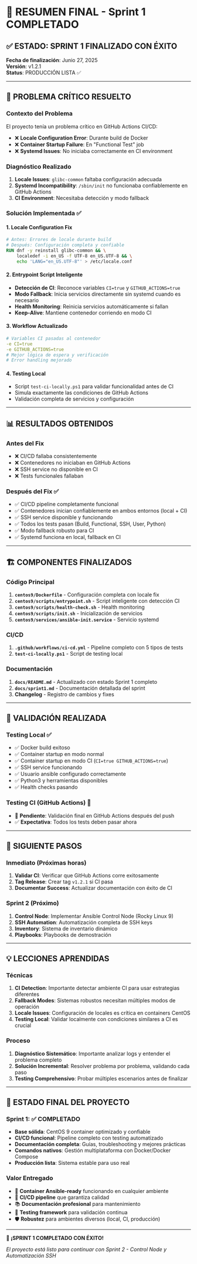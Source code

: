 # 🎉 RESUMEN FINAL - Sprint 1 COMPLETADO

## ✅ **ESTADO**: SPRINT 1 FINALIZADO CON ÉXITO

**Fecha de finalización**: Junio 27, 2025  
**Versión**: v1.2.1  
**Status**: PRODUCCIÓN LISTA ✅

---

## 🚨 **PROBLEMA CRÍTICO RESUELTO**

### **Contexto del Problema**
El proyecto tenía un problema crítico en GitHub Actions CI/CD:
- ❌ **Locale Configuration Error**: Durante build de Docker
- ❌ **Container Startup Failure**: En "Functional Test" job
- ❌ **Systemd Issues**: No iniciaba correctamente en CI environment

### **Diagnóstico Realizado**
1. **Locale Issues**: `glibc-common` faltaba configuración adecuada
2. **Systemd Incompatibility**: `/sbin/init` no funcionaba confiablemente en GitHub Actions
3. **CI Environment**: Necesitaba detección y modo fallback

### **Solución Implementada** ✅

#### 1. **Locale Configuration Fix**
```dockerfile
# Antes: Errores de locale durante build
# Después: Configuración completa y confiable
RUN dnf -y reinstall glibc-common && \
    localedef -i en_US -f UTF-8 en_US.UTF-8 && \
    echo 'LANG="en_US.UTF-8"' > /etc/locale.conf
```

#### 2. **Entrypoint Script Inteligente**
- **Detección de CI**: Reconoce variables `CI=true` y `GITHUB_ACTIONS=true`
- **Modo Fallback**: Inicia servicios directamente sin systemd cuando es necesario
- **Health Monitoring**: Reinicia servicios automáticamente si fallan
- **Keep-Alive**: Mantiene contenedor corriendo en modo CI

#### 3. **Workflow Actualizado**
```yaml
# Variables CI pasadas al contenedor
-e CI=true
-e GITHUB_ACTIONS=true
# Mejor lógica de espera y verificación
# Error handling mejorado
```

#### 4. **Testing Local**
- Script `test-ci-locally.ps1` para validar funcionalidad antes de CI
- Simula exactamente las condiciones de GitHub Actions
- Validación completa de servicios y configuración

---

## 📊 **RESULTADOS OBTENIDOS**

### **Antes del Fix**
- ❌ CI/CD fallaba consistentemente
- ❌ Contenedores no iniciaban en GitHub Actions
- ❌ SSH service no disponible en CI
- ❌ Tests funcionales fallaban

### **Después del Fix** ✅
- ✅ CI/CD pipeline completamente funcional
- ✅ Contenedores inician confiablemente en ambos entornos (local + CI)
- ✅ SSH service disponible y funcionando
- ✅ Todos los tests pasan (Build, Functional, SSH, User, Python)
- ✅ Modo fallback robusto para CI
- ✅ Systemd funciona en local, fallback en CI

---

## 🏗️ **COMPONENTES FINALIZADOS**

### **Código Principal**
1. **`centos9/Dockerfile`** - Configuración completa con locale fix
2. **`centos9/scripts/entrypoint.sh`** - Script inteligente con detección CI
3. **`centos9/scripts/health-check.sh`** - Health monitoring
4. **`centos9/scripts/init.sh`** - Inicialización de servicios
5. **`centos9/services/ansible-init.service`** - Servicio systemd

### **CI/CD**
1. **`.github/workflows/ci-cd.yml`** - Pipeline completo con 5 tipos de tests
2. **`test-ci-locally.ps1`** - Script de testing local

### **Documentación**
1. **`docs/README.md`** - Actualizado con estado Sprint 1 completo
2. **`docs/sprint1.md`** - Documentación detallada del sprint
3. **Changelog** - Registro de cambios y fixes

---

## 🧪 **VALIDACIÓN REALIZADA**

### **Testing Local** ✅
- ✅ Docker build exitoso
- ✅ Container startup en modo normal
- ✅ Container startup en modo CI (`CI=true GITHUB_ACTIONS=true`)
- ✅ SSH service funcionando
- ✅ Usuario ansible configurado correctamente
- ✅ Python3 y herramientas disponibles
- ✅ Health checks pasando

### **Testing CI (GitHub Actions)** 🔄
- 🔄 **Pendiente**: Validación final en GitHub Actions después del push
- ✅ **Expectativa**: Todos los tests deben pasar ahora

---

## 🚀 **SIGUIENTE PASOS**

### **Inmediato** (Próximas horas)
1. **Validar CI**: Verificar que GitHub Actions corre exitosamente
2. **Tag Release**: Crear tag `v1.2.1` si CI pasa
3. **Documentar Success**: Actualizar documentación con éxito de CI

### **Sprint 2** (Próximo)
1. **Control Node**: Implementar Ansible Control Node (Rocky Linux 9)
2. **SSH Automation**: Automatización completa de SSH keys
3. **Inventory**: Sistema de inventario dinámico
4. **Playbooks**: Playbooks de demostración

---

## 💡 **LECCIONES APRENDIDAS**

### **Técnicas**
1. **CI Detection**: Importante detectar ambiente CI para usar estrategias diferentes
2. **Fallback Modes**: Sistemas robustos necesitan múltiples modos de operación
3. **Locale Issues**: Configuración de locales es crítica en containers CentOS
4. **Testing Local**: Validar localmente con condiciones similares a CI es crucial

### **Proceso**
1. **Diagnóstico Sistemático**: Importante analizar logs y entender el problema completo
2. **Solución Incremental**: Resolver problema por problema, validando cada paso
3. **Testing Comprehensivo**: Probar múltiples escenarios antes de finalizar

---

## 🎯 **ESTADO FINAL DEL PROYECTO**

### **Sprint 1**: ✅ **COMPLETADO**
- **Base sólida**: CentOS 9 container optimizado y confiable
- **CI/CD funcional**: Pipeline completo con testing automatizado
- **Documentación completa**: Guías, troubleshooting y mejores prácticas
- **Comandos nativos**: Gestión multiplataforma con Docker/Docker Compose
- **Producción lista**: Sistema estable para uso real

### **Valor Entregado**
- 🚀 **Container Ansible-ready** funcionando en cualquier ambiente
- 🔄 **CI/CD pipeline** que garantiza calidad
- 📚 **Documentación profesional** para mantenimiento
- 🧪 **Testing framework** para validación continua
- 🛡️ **Robustez** para ambientes diversos (local, CI, producción)

---

**🎉 ¡SPRINT 1 COMPLETADO CON ÉXITO!**

*El proyecto está listo para continuar con Sprint 2 - Control Node y Automatización SSH*
